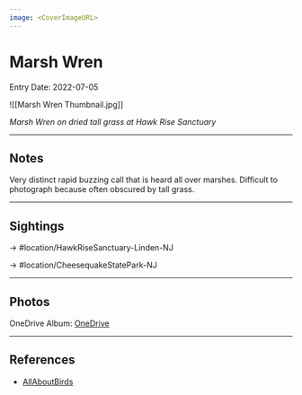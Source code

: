 ```yaml
---
image: <CoverImageURL>
---
```


# Marsh Wren
Entry Date: 2022-07-05

![[Marsh Wren Thumbnail.jpg]]

*Marsh Wren on dried tall grass at Hawk Rise Sanctuary*

---------------------------------------------------------------
## Notes
Very distinct rapid buzzing call that is heard all over marshes. Difficult to photograph because often obscured by tall grass.

---------------------------------------------------------------
## Sightings

-> #location/HawkRiseSanctuary-Linden-NJ 

-> #location/CheesequakeStatePark-NJ

---------------------------------------------------------------
## Photos
OneDrive Album: [OneDrive](https://1drv.ms/u/s!AvaIuMdCo_w-5FyYRUZH_DTjnnCq?e=sJkbWt)

---------------------------------------------------------------
## References
- [AllAboutBirds](https://www.allaboutbirds.org/guide/Marsh_Wren/overview)